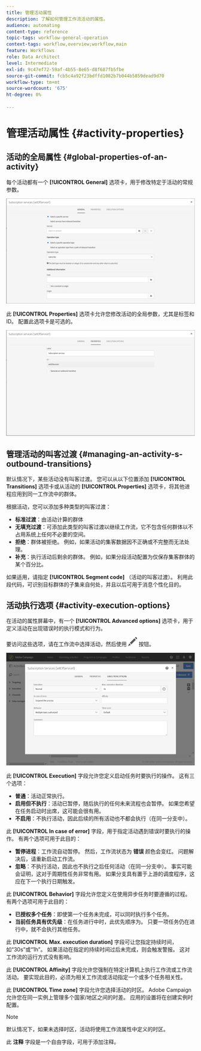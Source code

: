 ```yaml
---
title: 管理活动属性
description: 了解如何管理工作流活动的属性。
audience: automating
content-type: reference
topic-tags: workflow-general-operation
context-tags: workflow,overview;workflow,main
feature: Workflows
role: Data Architect
level: Intermediate
exl-id: 9c47ef72-59af-4b55-8e65-d8f687fb5fbe
source-git-commit: fcb5c4a92f23bdffd1082b7b044b5859dead9d70
workflow-type: tm+mt
source-wordcount: '675'
ht-degree: 0%

---
```


# 管理活动属性 {#activity-properties}

## 活动的全局属性 {#global-properties-of-an-activity}

每个活动都有一个 **[!UICONTROL General]** 选项卡，用于修改特定于活动的常规参数。

![](assets/activity-properties.png)

此 **[!UICONTROL Properties]** 选项卡允许您修改活动的全局参数，尤其是标签和ID。 配置此选项卡是可选的。

![](assets/activity-properties2.png)

## 管理活动的叫客过渡 {#managing-an-activity-s-outbound-transitions}

默认情况下，某些活动没有叫客过渡。 您可以从以下位置添加 **[!UICONTROL Transitions]** 选项卡或从活动的 **[!UICONTROL Properties]** 选项卡，将其他进程应用到同一工作流中的群体。

根据活动，您可以添加多种类型的叫客过渡：

* **标准过渡**：由活动计算的群体
* **无填充过渡**：可添加此类型的叫客过渡以继续工作流，它不包含任何群体以不占用系统上任何不必要的空间。
* **拒绝**：群体被拒绝。 例如，如果活动的集客数据因不正确或不完整而无法处理。
* **补充**：执行活动后剩余的群体。 例如，如果分段活动配置为仅保存集客群体的某个百分比。

如果适用，请指定 **[!UICONTROL Segment code]** （活动的叫客过渡）。 利用此段代码，可识别目标群体的子集来自何处，并且以后可用于消息个性化目的。

## 活动执行选项 {#activity-execution-options}

在活动的属性屏幕中，有一个 **[!UICONTROL Advanced options]** 选项卡，用于定义活动在出现错误时的执行模式和行为。

要访问这些选项，请在工作流中选择活动，然后使用 ![](assets/edit_darkgrey-24px.png) 按钮。

![](assets/wkf_advanced_parameters.png)

此 **[!UICONTROL Execution]** 字段允许您定义启动任务时要执行的操作。 这有三个选项：

* **普通**：活动正常执行。
* **启用但不执行**：活动已暂停，随后执行的任何未来流程也会暂停。 如果您希望在任务启动时出席，这可能会很有用。
* **不启用**：不执行活动，因此后续的所有活动也不都会执行（在同一分支中）。

此 **[!UICONTROL In case of error]** 字段，用于指定活动遇到错误时要执行的操作。 有两个选项可用于此目的：

* **暂停进程**：工作流自动暂停。 然后，工作流状态为 **错误** 颜色会变红。 问题解决后，请重新启动工作流。
* **忽略**：不执行活动，因此也不执行之后任何活动（在同一分支中）。 事实可能会证明，这对于周期性任务非常有用。 如果分支具有置于上游的调度程序，这应在下一个执行日期触发。

此 **[!UICONTROL Behavior]** 字段允许您定义在使用异步任务时要遵循的过程。 有两个选项可用于此目的：

* **已授权多个任务**：即使第一个任务未完成，可以同时执行多个任务。
* **当前任务具有优先级**：在任务进行中时，此优先顺序为。 只要一项任务仍在进行中，就不会执行其他任务。

此 **[!UICONTROL Max. execution duration]** 字段可让您指定持续时间，如“30s”或“1h”。 如果活动在指定的持续时间过后未完成，则会触发警报。 这对工作流的运行方式没有影响。

此 **[!UICONTROL Affinity]** 字段允许您强制在特定计算机上执行工作流或工作流活动。 要实现此目的，必须为相关工作流或活动指定一个或多个任务相关性。

此 **[!UICONTROL Time zone]** 字段允许您选择活动的时区。 Adobe Campaign允许您在同一实例上管理多个国家/地区之间的时差。 应用的设置将在创建实例时配置。

>[!NOTE]
>
>默认情况下，如果未选择时区，活动将使用工作流属性中定义的时区。

此 **注释** 字段是一个自由字段，可用于添加注释。
